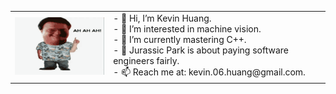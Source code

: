 <table>
    <tr>
        <td>
            <img src="https://github.com/kevin-06-huang/kevin-06-huang/blob/main/jurassic-park-ah.gif" alt="Jurassic Park GIF" width="200px" />
        </td>
        <td>
            - 👋 Hi, I’m Kevin Huang.<br>
            - 👀 I’m interested in machine vision.<br>
            - 🌱 I’m currently mastering C++. <br>
            - 🦖 Jurassic Park is about paying software engineers fairly.<br>
            - 📫 Reach me at: kevin.06.huang@gmail.com.
        </td>
    </tr>
</table>

